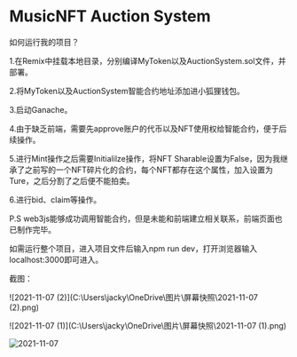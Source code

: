 # MusicNFT Auction System
如何运行我的项目？

1.在Remix中挂载本地目录，分别编译MyToken以及AuctionSystem.sol文件，并部署。

2.将MyToken以及AuctionSystem智能合约地址添加进小狐狸钱包。

3.启动Ganache。

4.由于缺乏前端，需要先approve账户的代币以及NFT使用权给智能合约，便于后续操作。

5.进行Mint操作之后需要Initialilze操作，将NFT Sharable设置为False，因为我继承了之前写的一个NFT碎片化的合约，每个NFT都存在这个属性，加入设置为Ture，之后分割了之后便不能拍卖。

6.进行bid、claim等操作。



P.S web3js能够成功调用智能合约，但是未能和前端建立相关联系，前端页面也已制作完毕。

如需运行整个项目，进入项目文件后输入npm run dev，打开浏览器输入localhost:3000即可进入。



截图：

![2021-11-07 (2)](C:\Users\jacky\OneDrive\图片\屏幕快照\2021-11-07 (2).png)

![2021-11-07 (1)](C:\Users\jacky\OneDrive\图片\屏幕快照\2021-11-07 (1).png)

![2021-11-07](C:\Users\jacky\OneDrive\图片\屏幕快照\2021-11-07.png)
